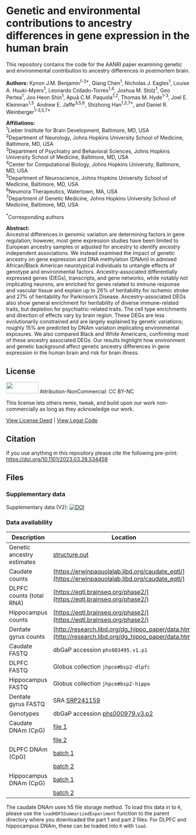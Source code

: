 # Genetic and environmental contributions to ancestry differences in gene expression in the human brain

This repository contains the code for the AANRI paper examining genetic
and environmental contribution to ancestry differences in postmortem brain.

**Authors:** Kynon J.M. Benjamin<sup>1-3\*</sup>, Qiang Chen<sup>1</sup>,
Nicholas J. Eagles<sup>1</sup>, Louise A. Huuki-Myers<sup>1</sup>, 
Leonardo Collado-Torres<sup>1,4</sup>, Joshua M. Stolz<sup>1</sup>, 
Geo Pertea<sup>1</sup>, Joo Heon Shin<sup>1</sup>, 
Apuã C.M. Paquola<sup>1,2</sup>, Thomas M. Hyde<sup>1-3</sup>, 
Joel E. Kleinman<sup>1,3</sup>, Andrew E. Jaffe<sup>3,5,6</sup>, 
Shizhong Han<sup>1,3,7\*</sup>, and Daniel R. Weinberger<sup>1-3,5,7\*</sup>

**Affiliations:**  
<sup>1</sup>Lieber Institute for Brain Development, Baltimore, MD, USA  
<sup>2</sup>Department of Neurology, Johns Hopkins University School of Medicine, Baltimore, MD, USA  
<sup>3</sup>Department of Psychiatry and Behavioral Sciences, Johns Hopkins University School of Medicine, Baltimore, MD, USA  
<sup>4</sup>Center for Computational Biology, Johns Hopkins University, Baltimore, MD, USA  
<sup>5</sup>Department of Neuroscience, Johns Hopkins University School of Medicine, Baltimore, MD, USA  
<sup>6</sup>Neumora Therapeutics, Watertown, MA, USA  
<sup>7</sup>Department of Genetic Medicine, Johns Hopkins University School of Medicine, Baltimore, MD, USA

<sup>\*</sup>Corresponding authors

**Abstract:**  
Ancestral differences in genomic variation are determining factors in gene regulation; however, most gene expression studies have been limited to European ancestry samples or adjusted for ancestry to identify ancestry independent associations. We instead examined the impact of genetic ancestry on gene expression and DNA methylation (DNAm) in admixed African/Black American neurotypical individuals to untangle effects of genotype and environmental factors. Ancestry-associated differentially expressed genes (DEGs), transcripts, and gene networks, while notably not implicating neurons, are enriched for genes related to immune response and vascular tissue and explain up to 26% of heritability for ischemic stroke and 27% of heritability for Parkinson’s Disease. Ancestry-associated DEGs also show general enrichment for heritability of diverse immune-related traits, but depletion for psychiatric-related traits. The cell type enrichments and direction of effects vary by brain region. These DEGs are less evolutionarily constrained and are largely explained by genetic variations; roughly 15% are predicted by DNAm variation implicating environmental exposures. We also compared Black and White Americans, confirming most of these ancestry associated DEGs. Our results highlight how environment and genetic background affect genetic ancestry differences in gene expression in the human brain and risk for brain illness.

## License

<img src="https://licensebuttons.net/l/by-nc/3.0/88x31.png" alt width="88" height="31" scale="0">
Attribution-NonCommercial: CC BY-NC

This license lets others remix, tweak, and build upon our work non-commercially as long as they acknowledge our work.

[View License Deed](https://creativecommons.org/licenses/by-nc/4.0) | [View Legal Code](https://creativecommons.org/licenses/by-nc/4.0/legalcode)

## Citation

If you use anything in this repository please cite the following pre-print: https://doi.org/10.1101/2023.03.28.534458

## Files

### Supplementary data
Supplementary data (V2): [![DOI](https://zenodo.org/badge/DOI/10.5281/zenodo.8410191.svg)](https://doi.org/10.5281/zenodo.8410191)

### Data availability

| Description                | Location                                                                                                                |
|----------------------------|-------------------------------------------------------------------------------------------------------------------------|
| Genetic ancestry estimates | [structure.out](./ancestry_structure/structure.out_ancestry_proportion_raceDemo_compare)                                |
| Caudate counts             | [https://erwinpaquolalab.libd.org/caudate_eqtl/](https://erwinpaquolalab.libd.org/caudate_eqtl/)                        |
| DLPFC counts (total RNA)   | [https://eqtl.brainseq.org/phase2/](https://eqtl.brainseq.org/phase2/)                                                  |
| Hippocampus counts         | [https://eqtl.brainseq.org/phase2/](https://eqtl.brainseq.org/phase2/)                                                  |
| Dentate gyrus counts       | [http://research.libd.org/dg_hippo_paper/data.html](http://research.libd.org/dg_hippo_paper/data.html)                  |
| Caudate FASTQ              | dbGaP accession `phs003495.v1.p1`                                                                                       |
| DLPFC FASTQ                | Globus collection `jhpce#bsp2-dlpfc`                                                                                    |
| Hippocampus FASTQ          | Globus collection `jhpce#bsp2-hippo`                                                                                    |
| Dentate gyrus FASTQ        | SRA [SRP241159](https://trace.ncbi.nlm.nih.gov/Traces/?view=study&acc=SRP241159)                                        |
| Genotypes                  | dbGaP accession [phs000979.v3.p2](https://www.ncbi.nlm.nih.gov/projects/gap/cgi-bin/study.cgi?study_id=phs000979.v3.p2) |
| Caudate DNAm (CpG)         | [file 1](https://libd-wgbs-sczd.s3.amazonaws.com/CpGassays.h5)                                                          |
|                            | [file 2](https://libd-wgbs-sczd.s3.amazonaws.com/CpGse.rds)                                                             |
| DLPFC DNAm   (CpG)         | [batch 1](https://libd-wgbs-sczd.s3.amazonaws.com/batch1_bs_combined_DLPFC_CpG.rda)                                     |
|                            | [batch 2](https://libd-wgbs-sczd.s3.amazonaws.com/batch2_bs_combined_DLPFC_CpG.rda)                                     |
| Hippocampus DNAm (CpG)     | [batch 1](https://libd-wgbs-sczd.s3.amazonaws.com/batch1_bs_combined_Hippocampus_CpG.rda)                               |
|                            | [batch 2](https://libd-wgbs-sczd.s3.amazonaws.com/batch2_bs_combined_Hippocampus_CpG.rda)                               |


The caudate DNAm uses h5 file storage method. To load this data in to `R`, please use the
`loadHDF5SummarizedExperiment` function to the parent directory where you downloaded the part 1
and part 2 files. For DLPFC and hippocampus DNAm, these can be loaded into `R` with `load`.
